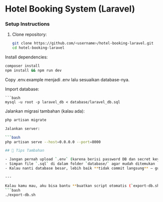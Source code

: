 # Hotel Booking System (Laravel)

### Setup Instructions

1. Clone repository:
   ```bash
   git clone https://github.com/<username>/hotel-booking-laravel.git
   cd hotel-booking-laravel
   ```
Install dependencies:

```bash
composer install
npm install && npm run dev
```
Copy .env.example menjadi .env lalu sesuaikan database-nya.

Import database:

    ```bash
    mysql -u root -p laravel_db < database/laravel_db.sql
    
Jalankan migrasi tambahan (kalau ada):

```bash
php artisan migrate

Jalankan server:

```bash
php artisan serve --host=0.0.0.0 --port=8000

## 🧠 Tips Tambahan

- Jangan pernah upload `.env` (karena berisi password DB dan secret key)
- Simpan file `.sql` di dalam folder `database/` agar mudah ditemukan
- Kalau nanti database besar, lebih baik **tidak commit langsung** — gunakan *seeders* Laravel atau `php artisan db:seed`

---

Kalau kamu mau, aku bisa bantu **buatkan script otomatis (`export-db.sh`)** supaya kamu tinggal jalankan satu perintah:
```bash
./export-db.sh
